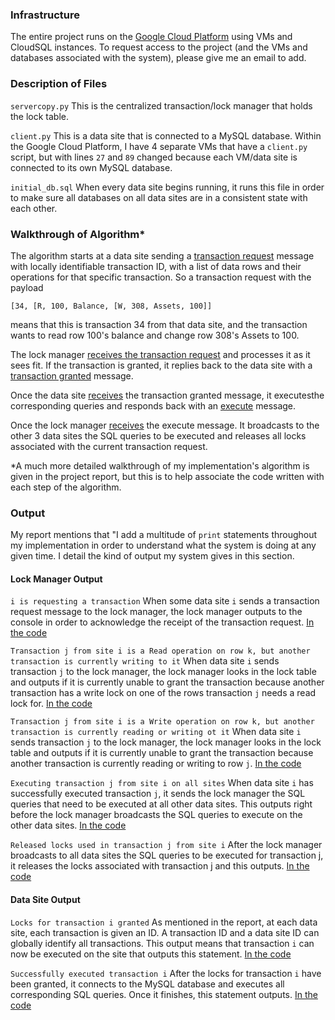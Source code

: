 ### Infrastructure

The entire project runs on the [Google Cloud Platform](https://cloud.google.com/) using VMs and CloudSQL instances. To request access to the
project (and the VMs and databases associated with the system), please give me an email to add. 

### Description of Files

```servercopy.py``` This is the centralized transaction/lock manager that holds the lock table. 

```client.py``` This is a data site that is connected to a MySQL database. Within the Google Cloud Platform, I have 4 separate VMs that have a ```client.py``` script, but with lines ```27``` and ```89``` changed because each VM/data site is connected to its own MySQL database. 

```initial_db.sql``` When every data site begins running, it runs this file in order to make sure all databases on all data sites are in a consistent state with each other. 

### Walkthrough of Algorithm*

The algorithm starts at a data site sending a [transaction request](https://github.com/dhu5432/2PL/blob/master/client.py#L132) message with locally identifiable transaction ID, with a list of data rows and their operations for that specific transaction. So a transaction request with the payload 

```[34, [R, 100, Balance, [W, 308, Assets, 100]]```

means that this is transaction 34 from that data site, and the transaction wants to read row 100's balance and change row 308's Assets to 100. 

The lock manager [receives the transaction request](https://github.com/dhu5432/2PL/blob/master/servercopy.py#L113) and processes it as it sees fit. If the transaction is granted, it replies back to the data site with a [transaction granted](https://github.com/dhu5432/2PL/blob/master/servercopy.py#L161) message. 

Once the data site [receives](https://github.com/dhu5432/2PL/blob/master/client.py#L41) the transaction granted message, it executesthe corresponding queries and responds back with an [execute](https://github.com/dhu5432/2PL/blob/master/client.py#L78) message. 

Once the lock manager [receives](https://github.com/dhu5432/2PL/blob/master/servercopy.py#L69) the execute message. It broadcasts to the other 3 data sites the SQL queries to be executed and releases all locks associated with the current transaction request. 


*A much more detailed walkthrough of my implementation's algorithm is given in the project report, but this is to help associate the code written with each step of the algorithm.

### Output
My report mentions that "I add a multitude of ```print``` statements throughout my implementation in order to understand what the system is doing at any given time. I detail the kind of output my system gives in this section. 

#### Lock Manager Output
```i is requesting a transaction``` When some data site ```i``` sends a transaction request message to the lock manager, the lock manager outputs to the console in order to acknowledge the receipt of the transaction request. [In the code](https://github.com/dhu5432/2PL/blob/master/servercopy.py#L121)

```Transaction j from site i is a Read operation on row k, but another transaction is currently writing to it``` When data site ```i``` sends transaction ```j``` to the lock manager, the lock manager looks in the lock table and outputs if it is currently unable to grant the transaction because another transaction has a write lock on one of the rows transaction ```j``` needs a read lock for. [In the code](https://github.com/dhu5432/2PL/blob/master/servercopy.py#L132)

```Transaction j from site i is a Write operation on row k, but another transaction is currently reading or writing ot it``` When data site ```i``` sends transaction ```j``` to the lock manager, the lock manager looks in the lock table and outputs if it is currently unable to grant the transaction because another transaction is currently reading or writing to row ```j```. [In the code](https://github.com/dhu5432/2PL/blob/master/servercopy.py#L134)

```Executing transaction j from site i on all sites``` When data site ```i``` has successfully executed transaction ```j```, it sends the lock manager the SQL queries that need to be executed at all other data sites. This outputs right before the lock manager broadcasts the SQL queries to execute on the other data sites. [In the code](https://github.com/dhu5432/2PL/blob/master/servercopy.py#L134)

```Released locks used in transaction j from site i``` After the lock manager broadcasts to all data sites the SQL queries to be executed for transaction j, it releases the locks associated with transaction j and this outputs. [In the code](https://github.com/dhu5432/2PL/blob/master/servercopy.py#L82)

#### Data Site Output
```Locks for transaction i granted``` As mentioned in the report, at each data site, each transaction is given an ID. A transaction ID and a data site ID can globally identify all transactions. This output means that transaction ```i``` can now be executed on the site that outputs this statement. [In the code](https://github.com/dhu5432/2PL/blob/master/client.py#L44)

```Successfully executed transaction i``` After the locks for transaction ```i``` have been granted, it connects to the MySQL database and executes all corresponding SQL queries. Once it finishes, this statement outputs. [In the code](https://github.com/dhu5432/2PL/blob/master/client.py#L77)




